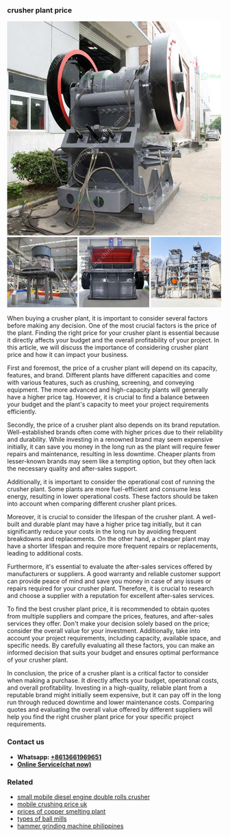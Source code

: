 <h3>crusher plant price</h3><img src='1702953140.jpg' alt=''><p>When buying a crusher plant, it is important to consider several factors before making any decision. One of the most crucial factors is the price of the plant. Finding the right price for your crusher plant is essential because it directly affects your budget and the overall profitability of your project. In this article, we will discuss the importance of considering crusher plant price and how it can impact your business.</p><p>First and foremost, the price of a crusher plant will depend on its capacity, features, and brand. Different plants have different capacities and come with various features, such as crushing, screening, and conveying equipment. The more advanced and high-capacity plants will generally have a higher price tag. However, it is crucial to find a balance between your budget and the plant's capacity to meet your project requirements efficiently.</p><p>Secondly, the price of a crusher plant also depends on its brand reputation. Well-established brands often come with higher prices due to their reliability and durability. While investing in a renowned brand may seem expensive initially, it can save you money in the long run as the plant will require fewer repairs and maintenance, resulting in less downtime. Cheaper plants from lesser-known brands may seem like a tempting option, but they often lack the necessary quality and after-sales support.</p><p>Additionally, it is important to consider the operational cost of running the crusher plant. Some plants are more fuel-efficient and consume less energy, resulting in lower operational costs. These factors should be taken into account when comparing different crusher plant prices.</p><p>Moreover, it is crucial to consider the lifespan of the crusher plant. A well-built and durable plant may have a higher price tag initially, but it can significantly reduce your costs in the long run by avoiding frequent breakdowns and replacements. On the other hand, a cheaper plant may have a shorter lifespan and require more frequent repairs or replacements, leading to additional costs.</p><p>Furthermore, it's essential to evaluate the after-sales services offered by manufacturers or suppliers. A good warranty and reliable customer support can provide peace of mind and save you money in case of any issues or repairs required for your crusher plant. Therefore, it is crucial to research and choose a supplier with a reputation for excellent after-sales services.</p><p>To find the best crusher plant price, it is recommended to obtain quotes from multiple suppliers and compare the prices, features, and after-sales services they offer. Don't make your decision solely based on the price; consider the overall value for your investment. Additionally, take into account your project requirements, including capacity, available space, and specific needs. By carefully evaluating all these factors, you can make an informed decision that suits your budget and ensures optimal performance of your crusher plant.</p><p>In conclusion, the price of a crusher plant is a critical factor to consider when making a purchase. It directly affects your budget, operational costs, and overall profitability. Investing in a high-quality, reliable plant from a reputable brand might initially seem expensive, but it can pay off in the long run through reduced downtime and lower maintenance costs. Comparing quotes and evaluating the overall value offered by different suppliers will help you find the right crusher plant price for your specific project requirements.</p><h3>Contact us</h3><ul><li><strong>Whatsapp:&nbsp;<a href="https://wa.me/8613661969651">+8613661969651</a></strong></li><li><a href="https://swt.shibang-china.com/?git&amp;zhl&amp;crusher plant price"><strong>Online Service(chat now)</strong></a></li></ul><h3>Related</h3><ul><li><a href='small mobile diesel engine double rolls crusher.md'>small mobile diesel engine double rolls crusher</a></li><li><a href='mobile crushing price uk.md'>mobile crushing price uk</a></li><li><a href='prices of copper smelting plant.md'>prices of copper smelting plant</a></li><li><a href='types of ball mills.md'>types of ball mills</a></li><li><a href='hammer grinding machine philippines.md'>hammer grinding machine philippines</a></li></ul>